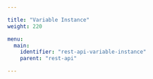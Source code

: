 ```yaml
---

title: "Variable Instance"
weight: 220

menu:
  main:
    identifier: "rest-api-variable-instance"
    parent: "rest-api"

---
```

